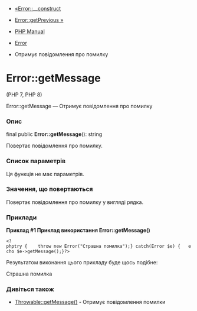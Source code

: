 - [«Error::\_\_construct](error.construct.md)
- [Error::getPrevious »](error.getprevious.md)

- [PHP Manual](index.md)
- [Error](class.error.md)
- Отримує повідомлення про помилку

# Error::getMessage

(PHP 7, PHP 8)

Error::getMessage — Отримує повідомлення про помилку

### Опис

final public **Error::getMessage**(): string

Повертає повідомлення про помилку.

### Список параметрів

Ця функція не має параметрів.

### Значення, що повертаються

Повертає повідомлення про помилку у вигляді рядка.

### Приклади

**Приклад #1 Приклад використання **Error::getMessage()****

` <?phptry {    throw new Error("Страшна помилка");} catch(Error $e) {   echo $e->getMessage();}?> `

Результатом виконання цього прикладу буде щось подібне:

Страшна помилка

### Дивіться також

- [Throwable::getMessage()](throwable.getmessage.md) - Отримує
повідомлення помилки
